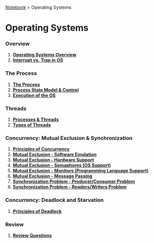 <a href="../">Notebook</a> > Operating Systems

# Operating Systems



### Overview

1. **<a href="./operating-systems-overview">Operating Systems Overview</a>**
1. **<a href="./interrupt-vs-trap-in-os">Interrupt vs. Trap in OS</a>**

### The Process

1. **<a href="./the-process">The Process</a>**
1. **<a href="./process-state-models-and-control">Process State Model & Control</a>**
1. **<a href="./execution-of-the-os">Execution of the OS</a>**

### Threads

1. **<a href="./processes-and-threads">Processes & Threads</a>**
1. **<a href="./types-of-threads">Types of Threads</a>**

### Concurrency: Mutual Exclusion & Synchronization

1. **<a href="./principles-of-concurrency">Principles of Concurrency</a>**
1. **<a href="./mutual-exclusion-software-emulation">Mutual Exclusion - Software Emulation</a>**
1. **<a href="./mutual-exclusion-hardware-support">Mutual Exclusion - Hardware Support</a>**
1. **<a href="./mutual-exclusion-semaphores-os-support">Mutual Exclusion - Semaphores (OS Support)</a>**
1. **<a href="./mutual-exclusion-monitors-programming-language-support">Mutual Exclusion - Monitors (Programming Language Support)</a>**
1. **<a href="./mutual-exclusion-message-passing">Mutual Exclusion - Message Passing</a>**
1. **<a href="./synchronization-problem-producer-consumer-problem">Synchronization Problem - Producer/Consumer Problem</a>**
1. **<a href="./synchronization-problem-readers-writers-problem">Synchronization Problem - Readers/Writers Problem</a>**

### Concurrency: Deadlock and Starvation

1. **<a href="./principles-of-deadlock">Principles of Deadlock</a>**

### Review

1. **<a href="./review-questions">Review Questions</a>**

